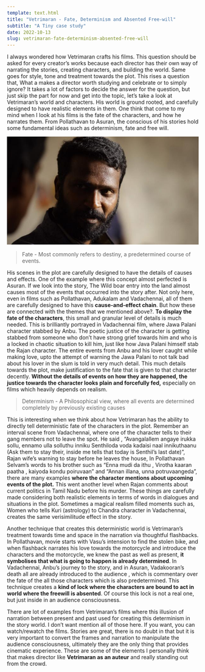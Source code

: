 ```yaml
---
template: text.html
title: "Vetrimaran - Fate, Determinism and Absented Free-will"
subtitle: "A Tiny case study"
date: 2022-10-13
slug: vetrimaran-fate-determinism-absented-free-will
---
```


I always wondered how Vetrimaran crafts his films. This question should be asked for every creator’s works because each director has their own way of narrating the stories, creating characters, and building the world. Same goes for style, tone and treatment towards the plot. This rises a question that,  What a makes a director worth studying and celebrate or to simply ignore? It takes a lot of factors to decide the answer for the question, but just skip the part for now and get into the topic, let’s take a look at Vetrimaran’s world and characters. His world is ground rooted, and carefully designed to have realistic elements in them. One think that come to my mind when I look at his films is the fate of the characters, and how he narrates them. From Pollathavan to Asuran, the conscious of his stories hold some fundamental ideas such as determinism, fate and free will.

![vetrimaran.jpeg](/static/res/vetrimaran-fate-determinism-absented-freewill/vetrimaran.jpeg)

> Fate - Most commonly refers to destiny, a predetermined course of events.
> 

His scenes in the plot are carefully designed to have the details of causes and effects. One of the example where this concept almost perfected is Asuran. If we look into the story, The Wild boar entry into the land almost causes most of the events that occurred into the story after. Not only here, even in films such as Pollathavan, Adukalam and Vadachennai, all of them are carefully designed to have this **cause-and-effect chain**. But how these are connected with the themes that we mentioned above?. **To display the fate of the characters**, this small and granular level of details is much needed. This is brilliantly portrayed in Vadachennai film, where Jawa Palani character stabbed by Anbu. The poetic justice of the character is getting stabbed from someone who don’t have strong grief towards him and who is a locked in chaotic situation to kill him, just like how Java Palani himself stab the Rajan character. The entire events from Anbu and his lover caught while making love, upto the attempt of warning the Jawa Palani to not talk bad about his lover in the slum is told in very much detail. This much details towards the plot, make justification to the fate that is given to that character decently. **Without the details of events on how they are happened, the justice towards the character looks plain and forcefully fed,** especially on films which heavily depends on realism.

> Determinism - A Philosophical view, where all events are determined completely by previously existing causes
> 

This is interesting when we think about how Vetrimaran has the ability to directly tell deterministic fate of the characters in the plot. Remember an interval scene from Vadachennai, where one of the character tells to their gang members not to leave the spot. He said , “Avangalallem angaye irukka sollu, ennamo ulla solluthu inniku Senthiloda voda kadaisi naal innikuthaanu (Ask them to stay their, inside me tells that today is Senthil’s last date)”,  Rajan wife’s warning to stay before he leaves the house, In Pollathavan Selvam’s words to his brother such as “Enna mudi da ithu , Virotha kaaran paatha , kaiyoda kondu poiruvaan” and “Annan illana, unna potruvaangeda”, there are many examples **where the character mentions about upcoming events of the plot.** This went another level when Rajan comments about current politics in Tamil Nadu before his murder. These things are carefully made considering both realistic elements in terms of words in dialogues and situations in the plot. Sometimes a magical realism filled moments such as, Women who tells Kuri (astrology) to Chandra character in Vadachennai, creates the same verisimilitude effect in the story.

Another technique that creates this deterministic world is Vetrimaran’s treatment towards time and space in the narration via thoughtful flashbacks. In Pollathavan, movie starts with Vasu’s intension to find the stolen bike, and when flashback narrates his love towards the motorcycle and introduce the characters and the motorcycle, we knew the past as well as present,  **it symbolises that what is going to happen is already determined**. In Vadachennai, Anbu’s journey to the story, and in Asuran, Vadakooran’s death all are already introduced to the audience , which is commentary over the fate of the all those characters which is also predetermined. This technique creates a **kind of lock where the characters are bound to act in world where the freewill is absented**. Of course this lock is not a real one, but just inside in an audience consciousness. 

There are lot of examples from Vetrimaran’s films where this illusion of narration between present and past used for creating this determinism in the story world. I don’t want mention all of those here. If you want, you can watch/rewatch the films. Stories are great, there is no doubt in that but it is very important to convert the frames and narration to manipulate the audience consciousness, ultimately they are the only thing that provides cinematic experience. These are some of the elements I personally think that makes director like **Vetrimaran as an auteur** and really standing out from the crowd.
